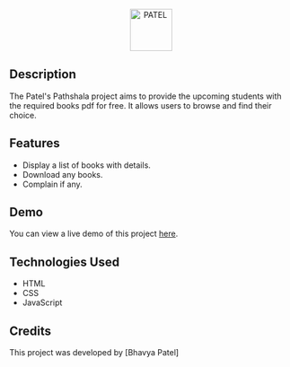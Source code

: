 
<!-- PROJECT LOGO -->
<br />
<div align="center">
   <img src="https://m.media-amazon.com/images/I/61vz5EMkvxL._UL1500_.jpg" alt="PATEL" height="75">
 
</div>



## Description

The Patel's Pathshala project aims to provide the upcoming students with the required books pdf for free. It allows users to browse and find their choice.

## Features

- Display a list of books with details.
- Download any books.
- Complain if any.

## Demo

You can view a live demo of this project [here]().

## Technologies Used

- HTML
- CSS
- JavaScript

## Credits

This project was developed by [Bhavya Patel]

